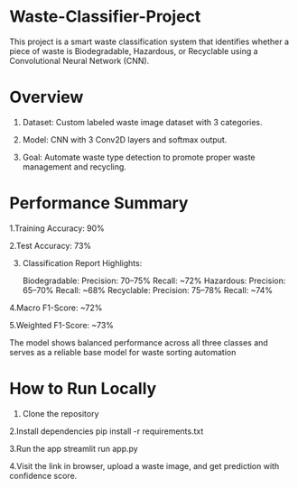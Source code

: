 # Waste-Classifier-Project
This project is a smart waste classification system that identifies whether a piece of waste is Biodegradable, Hazardous, or Recyclable using a Convolutional Neural Network (CNN).

# Overview
1. Dataset: Custom labeled waste image dataset with 3 categories.
 
2. Model: CNN with 3 Conv2D layers and softmax output.
 
3. Goal: Automate waste type detection to promote proper waste management and recycling.

# Performance Summary
1.Training Accuracy: 90%

2.Test Accuracy: 73%

3. Classification Report Highlights:

    Biodegradable:
      Precision: 70–75%
      Recall: ~72%
    Hazardous:
      Precision: 65–70%
      Recall: ~68%
    Recyclable:
      Precision: 75–78%
      Recall: ~74%

4.Macro F1-Score: ~72%

5.Weighted F1-Score: ~73%

 The model shows balanced performance across all three classes and serves as a reliable base model for waste sorting automation

 # How to Run Locally
1. Clone the repository
   
2.Install dependencies
   pip install -r requirements.txt
   
3.Run the app
  streamlit run app.py
  
4.Visit the link in browser, upload a waste image, and get prediction with confidence score.

